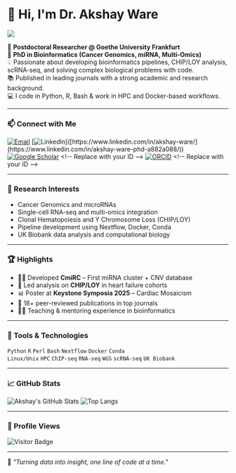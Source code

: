 # 👋 Hi, I'm Dr. Akshay Ware

[![](https://readme-typing-svg.demolab.com/?lines=Bioinformatician+%7C+Cancer+Genomics+Expert+%7C+Postdoc+at+Goethe+University;Data+Scientist+%7C+Open+Source+Contributor+%7C+Tech+Lover;&font=Fira%20Code&center=true&width=750&height=45&pause=1000&color=6AABF7&vCenter=true&size=15)](https://github.com/akshayware01)

🔬 **Postdoctoral Researcher @ Goethe University Frankfurt**  
🧬 **PhD in Bioinformatics (Cancer Genomics, miRNA, Multi-Omics)**  
💡 Passionate about developing bioinformatics pipelines, CHIP/LOY analysis, scRNA-seq, and solving complex biological problems with code.  
📚 Published in leading journals with a strong academic and research background.  
💻 I code in Python, R, Bash & work in HPC and Docker-based workflows.

---

### 📫 Connect with Me

[![Email](https://img.shields.io/badge/Gmail-akshayware01%40gmail.com-D14836?style=flat-square&logo=gmail&logoColor=white)](mailto:akshayware01@gmail.com)
[![LinkedIn](https://img.shields.io/badge/-LinkedIn-blue?style=flat-square&logo=linkedin&logoColor=white&link=[https://www.linkedin.com/in/akshay-ware/](https://www.linkedin.com/in/akshay-ware-phd-a882a088/))]([https://www.linkedin.com/in/akshay-ware/](https://www.linkedin.com/in/akshay-ware-phd-a882a088/))
[![Google Scholar](https://img.shields.io/badge/Google_Scholar-100000?style=flat-square&logo=google-scholar&logoColor=white&color=4A8FBB)]([https://scholar.google.com/citations?user=your_user_id](https://scholar.google.com/citations?user=F4TrFRAAAAAJ&hl=de)) <!-- Replace with your ID -->
[![ORCID](https://img.shields.io/badge/ORCID-0000--0003--XXXX--XXXX-A6CE39?style=flat-square&logo=orcid&logoColor=white)]([https://orcid.org/0000-0003-XXXX-XXXX](https://orcid.org/0000-0002-3783-8291)) <!-- Replace with your ID -->

---

### 🧠 Research Interests

- Cancer Genomics and microRNAs
- Single-cell RNA-seq and multi-omics integration
- Clonal Hematopoiesis and Y Chromosome Loss (CHIP/LOY)
- Pipeline development using Nextflow, Docker, Conda
- UK Biobank data analysis and computational biology

---

### 🏆 Highlights

- 👨‍🔬 Developed **CmiRC** – First miRNA cluster + CNV database
- 🧬 Led analysis on **CHIP/LOY** in heart failure cohorts
- 📊 Poster at **Keystone Symposia 2025** – Cardiac Mosaicism
- 📝 18+ peer-reviewed publications in top journals
- 🧑‍🏫 Teaching & mentoring experience in bioinformatics

---

### 🔧 Tools & Technologies

`Python` `R` `Perl` `Bash` `Nextflow` `Docker` `Conda`  
`Linux/Unix` `HPC` `ChIP-seq` `RNA-seq` `WGS` `scRNA-seq` `UK Biobank`

---

### 📈 GitHub Stats

![Akshay's GitHub Stats](https://github-readme-stats.vercel.app/api?username=akshayware01&show_icons=true&theme=default&hide=stars)
![Top Langs](https://github-readme-stats.vercel.app/api/top-langs/?username=akshayware01&layout=compact)

---

### 🔢 Profile Views

![Visitor Badge](https://komarev.com/ghpvc/?username=akshayware01&label=Profile+Views&color=blue)

---


🎯 _"Turning data into insight, one line of code at a time."_  
